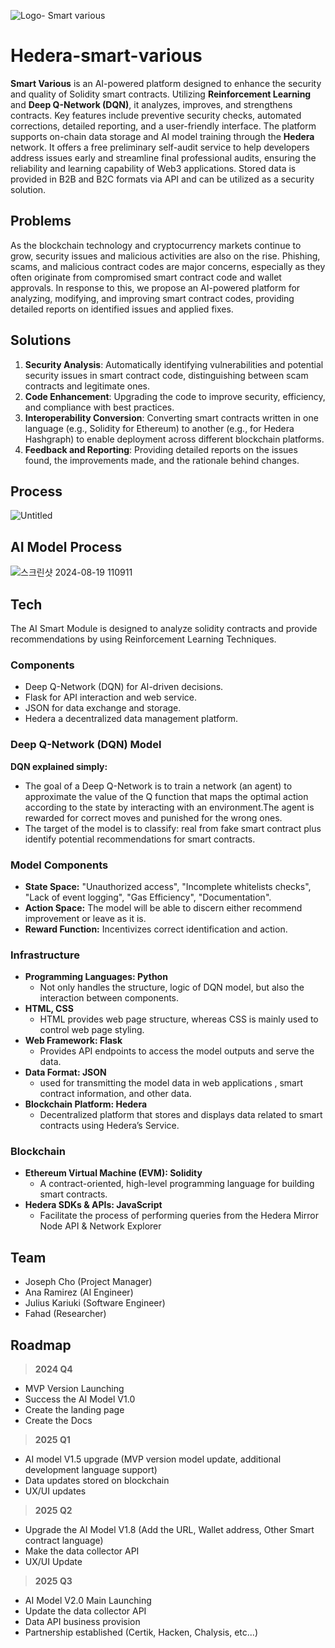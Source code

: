 ![Logo- Smart various](https://github.com/user-attachments/assets/ba19d732-0c02-496f-bab2-2d18717c4499)
# Hedera-smart-various

**Smart Various** is an AI-powered platform designed to enhance the security and quality of Solidity smart contracts. Utilizing **Reinforcement Learning** and **Deep Q-Network (DQN)**, it analyzes, improves, and strengthens contracts. Key features include preventive security checks, automated corrections, detailed reporting, and a user-friendly interface. The platform supports on-chain data storage and AI model training through the **Hedera** network. It offers a free preliminary self-audit service to help developers address issues early and streamline final professional audits, ensuring the reliability and learning capability of Web3 applications. Stored data is provided in B2B and B2C formats via API and can be utilized as a security solution.

## Problems
As the blockchain technology and cryptocurrency markets continue to grow, security issues and malicious activities are also on the rise. Phishing, scams, and malicious contract codes are major concerns, especially as they often originate from compromised smart contract code and wallet approvals. In response to this, we propose an AI-powered platform for analyzing, modifying, and improving smart contract codes, providing detailed reports on identified issues and applied fixes.

## Solutions
1. **Security Analysis**: Automatically identifying vulnerabilities and potential security issues in smart contract code, distinguishing between scam contracts and legitimate ones.
2. **Code Enhancement**: Upgrading the code to improve security, efficiency, and compliance with best practices.
3. **Interoperability Conversion**: Converting smart contracts written in one language (e.g., Solidity for Ethereum) to another (e.g., for Hedera Hashgraph) to enable deployment across different blockchain platforms.
4. **Feedback and Reporting**: Providing detailed reports on the issues found, the improvements made, and the rationale behind changes.

## Process
![Untitled](https://github.com/user-attachments/assets/2bc20a17-4b29-47ea-b876-0609dcb57bb9)

## AI Model Process
![스크린샷 2024-08-19 110911](https://github.com/user-attachments/assets/d180b417-6e5b-4825-9234-73584ef32ebb)

## Tech
The AI Smart Module is designed to analyze solidity contracts and provide recommendations by using Reinforcement Learning Techniques.

### **Components**
- Deep Q-Network (DQN) for AI-driven decisions.
- Flask for API interaction and web service.
- JSON for data exchange and storage.
- Hedera a decentralized data management platform.

### Deep Q-Network (DQN) Model
**DQN explained simply:**
- The goal of a Deep Q-Network is to train a network (an agent) to approximate the value of the Q function that maps the optimal action according to the state by interacting with an environment.The agent is rewarded for correct moves and punished for the wrong ones.
- The target of the model is to classify: real from fake smart contract plus identify potential recommendations for smart contracts.

### Model Components
- **State Space:** "Unauthorized access", "Incomplete whitelists checks", "Lack of event logging", "Gas Efficiency", "Documentation".
- **Action Space:** The model will be able to discern either recommend improvement or leave as it is.
- **Reward Function:** Incentivizes correct identification and action.

### Infrastructure
- **Programming Languages: Python**
    - Not only handles the structure, logic of DQN model, but also the interaction between components.
- **HTML, CSS**
    - HTML provides web page structure, whereas CSS is mainly used to control web page styling.
- **Web Framework: Flask**
    - Provides API endpoints to access the model outputs and serve the data.
- **Data Format: JSON**
    - used for transmitting the model data in web applications , smart contract information, and other data.
- **Blockchain Platform: Hedera**
    - Decentralized platform that stores and displays data related to smart contracts using Hedera’s Service.

### Blockchain
- **Ethereum Virtual Machine (EVM): Solidity**
    - A contract-oriented, high-level programming language for building smart contracts.
- **Hedera SDKs & APIs: JavaScript**
    - Facilitate the process of performing queries from the Hedera Mirror Node API & Network Explorer

## Team
- Joseph Cho (Project Manager)
- Ana Ramirez (AI Engineer)
- Julius Kariuki (Software Engineer)
- Fahad (Researcher)

## Roadmap
> **2024 Q4**
- MVP Version Launching
- Success the AI Model V1.0
- Create the landing page
- Create the Docs

> **2025 Q1**
- AI model V1.5 upgrade (MVP version model update, additional development language support)
- Data updates stored on blockchain
- UX/UI updates

> **2025 Q2**
- Upgrade the AI Model V1.8 (Add the URL, Wallet address, Other  Smart contract language)
- Make the data collector API
- UX/UI Update

> **2025 Q3**
- AI Model V2.0 Main Launching
- Update the data collector API
- Data API business provision
- Partnership established (Certik, Hacken, Chalysis, etc...)
